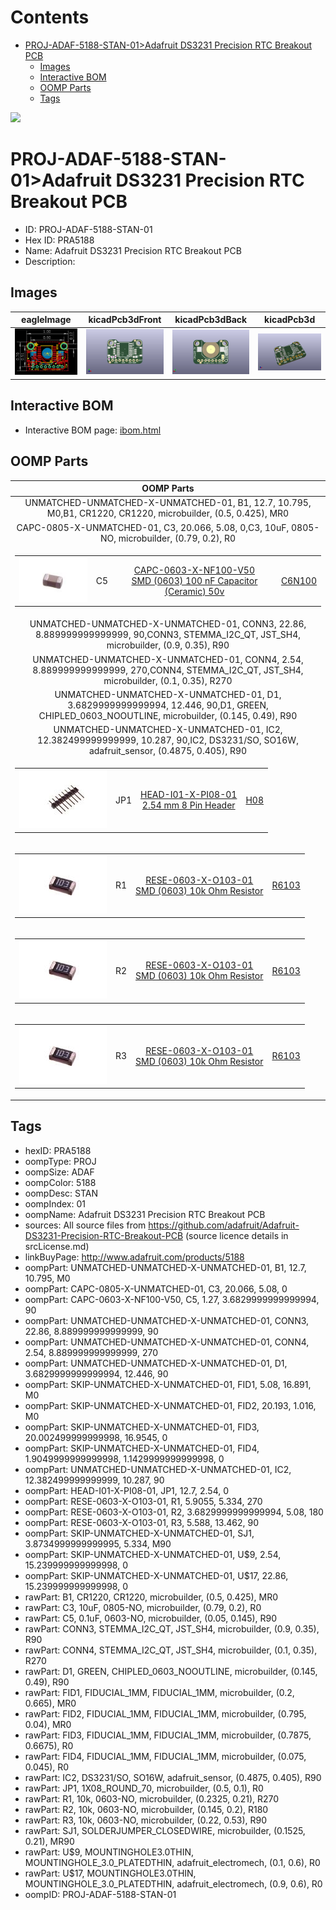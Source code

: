 



Contents
========

* [PROJ-ADAF-5188-STAN-01>Adafruit DS3231 Precision RTC Breakout PCB](#proj-adaf-5188-stan-01adafruit-ds3231-precision-rtc-breakout-pcb)
	* [Images](#images)
	* [Interactive BOM](#interactive-bom)
	* [OOMP Parts](#oomp-parts)
	* [Tags](#tags)
  
![][im]
# PROJ-ADAF-5188-STAN-01>Adafruit DS3231 Precision RTC Breakout PCB

- ID: PROJ-ADAF-5188-STAN-01
- Hex ID: PRA5188
- Name: Adafruit DS3231 Precision RTC Breakout PCB
- Description: 

## Images
  
  

|eagleImage|kicadPcb3dFront|kicadPcb3dBack|kicadPcb3d|
| :---: | :---: | :---: | :---: |
|[![eagleImage](eagleImage_140.png)](eagleImage_600.png)|[![kicadPcb3dFront](kicadPcb3dFront_140.png)](kicadPcb3dFront_600.png)|[![kicadPcb3dBack](kicadPcb3dBack_140.png)](kicadPcb3dBack_600.png)|[![kicadPcb3d](kicadPcb3d_140.png)](kicadPcb3d_600.png)|

## Interactive BOM

- Interactive BOM page: [ibom.html](kicad/bom/ibom.html)

## OOMP Parts
  

|OOMP Parts|
| :---: |
|UNMATCHED-UNMATCHED-X-UNMATCHED-01, B1, 12.7, 10.795, M0,B1, CR1220, CR1220, microbuilder, (0.5, 0.425), MR0|
|CAPC-0805-X-UNMATCHED-01, C3, 20.066, 5.08, 0,C3, 10uF, 0805-NO, microbuilder, (0.79, 0.2), R0|
|<table><tr><td>![CAPC-0603-X-NF100-V50](https://raw.githubusercontent.com/oomlout/oomlout_OOMP_parts/main/CAPC-0603-X-NF100-V50/image_140.jpg)</td><td> C5</td><td>[CAPC-0603-X-NF100-V50<br>SMD (0603) 100 nF Capacitor (Ceramic) 50v](https://github.com/oomlout/oomlout_OOMP_parts/tree/main/CAPC-0603-X-NF100-V50/)</td><td>[C6N100](https://github.com/oomlout/oomlout_OOMP_parts/tree/main/CAPC-0603-X-NF100-V50/)</td></tr></table>|
|UNMATCHED-UNMATCHED-X-UNMATCHED-01, CONN3, 22.86, 8.889999999999999, 90,CONN3, STEMMA_I2C_QT, JST_SH4, microbuilder, (0.9, 0.35), R90|
|UNMATCHED-UNMATCHED-X-UNMATCHED-01, CONN4, 2.54, 8.889999999999999, 270,CONN4, STEMMA_I2C_QT, JST_SH4, microbuilder, (0.1, 0.35), R270|
|UNMATCHED-UNMATCHED-X-UNMATCHED-01, D1, 3.6829999999999994, 12.446, 90,D1, GREEN, CHIPLED_0603_NOOUTLINE, microbuilder, (0.145, 0.49), R90|
|UNMATCHED-UNMATCHED-X-UNMATCHED-01, IC2, 12.382499999999999, 10.287, 90,IC2, DS3231/SO, SO16W, adafruit_sensor, (0.4875, 0.405), R90|
|<table><tr><td>![HEAD-I01-X-PI08-01](https://raw.githubusercontent.com/oomlout/oomlout_OOMP_parts/main/HEAD-I01-X-PI08-01/image_140.jpg)</td><td> JP1</td><td>[HEAD-I01-X-PI08-01<br>2.54 mm 8 Pin Header](https://github.com/oomlout/oomlout_OOMP_parts/tree/main/HEAD-I01-X-PI08-01/)</td><td>[H08](https://github.com/oomlout/oomlout_OOMP_parts/tree/main/HEAD-I01-X-PI08-01/)</td></tr></table>|
|<table><tr><td>![RESE-0603-X-O103-01](https://raw.githubusercontent.com/oomlout/oomlout_OOMP_parts/main/RESE-0603-X-O103-01/image_140.jpg)</td><td> R1</td><td>[RESE-0603-X-O103-01<br>SMD (0603) 10k Ohm Resistor](https://github.com/oomlout/oomlout_OOMP_parts/tree/main/RESE-0603-X-O103-01/)</td><td>[R6103](https://github.com/oomlout/oomlout_OOMP_parts/tree/main/RESE-0603-X-O103-01/)</td></tr></table>|
|<table><tr><td>![RESE-0603-X-O103-01](https://raw.githubusercontent.com/oomlout/oomlout_OOMP_parts/main/RESE-0603-X-O103-01/image_140.jpg)</td><td> R2</td><td>[RESE-0603-X-O103-01<br>SMD (0603) 10k Ohm Resistor](https://github.com/oomlout/oomlout_OOMP_parts/tree/main/RESE-0603-X-O103-01/)</td><td>[R6103](https://github.com/oomlout/oomlout_OOMP_parts/tree/main/RESE-0603-X-O103-01/)</td></tr></table>|
|<table><tr><td>![RESE-0603-X-O103-01](https://raw.githubusercontent.com/oomlout/oomlout_OOMP_parts/main/RESE-0603-X-O103-01/image_140.jpg)</td><td> R3</td><td>[RESE-0603-X-O103-01<br>SMD (0603) 10k Ohm Resistor](https://github.com/oomlout/oomlout_OOMP_parts/tree/main/RESE-0603-X-O103-01/)</td><td>[R6103](https://github.com/oomlout/oomlout_OOMP_parts/tree/main/RESE-0603-X-O103-01/)</td></tr></table>|

## Tags

- hexID: PRA5188
- oompType: PROJ
- oompSize: ADAF
- oompColor: 5188
- oompDesc: STAN
- oompIndex: 01
- oompName: Adafruit DS3231 Precision RTC Breakout PCB
- sources: All source files from https://github.com/adafruit/Adafruit-DS3231-Precision-RTC-Breakout-PCB (source licence details in srcLicense.md)
- linkBuyPage: http://www.adafruit.com/products/5188
- oompPart: UNMATCHED-UNMATCHED-X-UNMATCHED-01, B1, 12.7, 10.795, M0
- oompPart: CAPC-0805-X-UNMATCHED-01, C3, 20.066, 5.08, 0
- oompPart: CAPC-0603-X-NF100-V50, C5, 1.27, 3.6829999999999994, 90
- oompPart: UNMATCHED-UNMATCHED-X-UNMATCHED-01, CONN3, 22.86, 8.889999999999999, 90
- oompPart: UNMATCHED-UNMATCHED-X-UNMATCHED-01, CONN4, 2.54, 8.889999999999999, 270
- oompPart: UNMATCHED-UNMATCHED-X-UNMATCHED-01, D1, 3.6829999999999994, 12.446, 90
- oompPart: SKIP-UNMATCHED-X-UNMATCHED-01, FID1, 5.08, 16.891, M0
- oompPart: SKIP-UNMATCHED-X-UNMATCHED-01, FID2, 20.193, 1.016, M0
- oompPart: SKIP-UNMATCHED-X-UNMATCHED-01, FID3, 20.002499999999998, 16.9545, 0
- oompPart: SKIP-UNMATCHED-X-UNMATCHED-01, FID4, 1.9049999999999998, 1.1429999999999998, 0
- oompPart: UNMATCHED-UNMATCHED-X-UNMATCHED-01, IC2, 12.382499999999999, 10.287, 90
- oompPart: HEAD-I01-X-PI08-01, JP1, 12.7, 2.54, 0
- oompPart: RESE-0603-X-O103-01, R1, 5.9055, 5.334, 270
- oompPart: RESE-0603-X-O103-01, R2, 3.6829999999999994, 5.08, 180
- oompPart: RESE-0603-X-O103-01, R3, 5.588, 13.462, 90
- oompPart: SKIP-UNMATCHED-X-UNMATCHED-01, SJ1, 3.8734999999999995, 5.334, M90
- oompPart: SKIP-UNMATCHED-X-UNMATCHED-01, U$9, 2.54, 15.239999999999998, 0
- oompPart: SKIP-UNMATCHED-X-UNMATCHED-01, U$17, 22.86, 15.239999999999998, 0
- rawPart: B1, CR1220, CR1220, microbuilder, (0.5, 0.425), MR0
- rawPart: C3, 10uF, 0805-NO, microbuilder, (0.79, 0.2), R0
- rawPart: C5, 0.1uF, 0603-NO, microbuilder, (0.05, 0.145), R90
- rawPart: CONN3, STEMMA_I2C_QT, JST_SH4, microbuilder, (0.9, 0.35), R90
- rawPart: CONN4, STEMMA_I2C_QT, JST_SH4, microbuilder, (0.1, 0.35), R270
- rawPart: D1, GREEN, CHIPLED_0603_NOOUTLINE, microbuilder, (0.145, 0.49), R90
- rawPart: FID1, FIDUCIAL_1MM, FIDUCIAL_1MM, microbuilder, (0.2, 0.665), MR0
- rawPart: FID2, FIDUCIAL_1MM, FIDUCIAL_1MM, microbuilder, (0.795, 0.04), MR0
- rawPart: FID3, FIDUCIAL_1MM, FIDUCIAL_1MM, microbuilder, (0.7875, 0.6675), R0
- rawPart: FID4, FIDUCIAL_1MM, FIDUCIAL_1MM, microbuilder, (0.075, 0.045), R0
- rawPart: IC2, DS3231/SO, SO16W, adafruit_sensor, (0.4875, 0.405), R90
- rawPart: JP1, 1X08_ROUND_70, microbuilder, (0.5, 0.1), R0
- rawPart: R1, 10k, 0603-NO, microbuilder, (0.2325, 0.21), R270
- rawPart: R2, 10k, 0603-NO, microbuilder, (0.145, 0.2), R180
- rawPart: R3, 10k, 0603-NO, microbuilder, (0.22, 0.53), R90
- rawPart: SJ1, SOLDERJUMPER_CLOSEDWIRE, microbuilder, (0.1525, 0.21), MR90
- rawPart: U$9, MOUNTINGHOLE3.0THIN, MOUNTINGHOLE_3.0_PLATEDTHIN, adafruit_electromech, (0.1, 0.6), R0
- rawPart: U$17, MOUNTINGHOLE3.0THIN, MOUNTINGHOLE_3.0_PLATEDTHIN, adafruit_electromech, (0.9, 0.6), R0
- oompID: PROJ-ADAF-5188-STAN-01



[im]: kicadPcb3d_450.png
